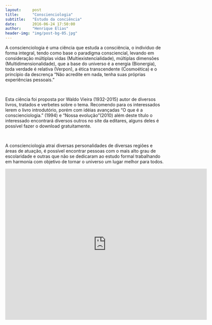 ```yaml
---
layout:     post
title:      "Conscienciologia"
subtitle:   "Estudo da conciência"
date:       2016-06-24 17:50:00
author:     "Henrique Elias"
header-img: "img/post-bg-05.jpg"
---
```



<p>A conscienciologia é uma ciência que estuda a consciência, o individuo de forma integral, tendo como base o paradigma consciencial, levando em consideração múltiplas vidas (Multiexistencialidade), múltiplas dimensões (Multidimensionalidade), que a base do universo é a energia (Bionergia), toda verdade é relativa (Verpon), a ética transcendente (Cosmoética) e o princípio da descrença “Não acredite em nada, tenha suas próprias experiências pessoais.”</p><br>   

<p>Esta ciência foi proposta por Waldo Vieira (1932-2015) autor de diversos livros, tratados e verbetes sobre o tema. Recomendo para os interessados lerem o livro introdutório, porém com idéias avançadas “O que é a conscienciologia.” (1994) e “Nossa evolução”(2010) além deste título o interessado encontrará diversos outros no site da editares, alguns deles é possível fazer o download gratuitamente.</p><br>

<p>A conscienciologia atrai diversas personalidades de diversas regiões e áreas de atuação, é possível encontrar pessoas com o mais alto grau de escolaridade e outras que não se dedicaram ao estudo formal trabalhando em harmonia com objetivo de tornar o  universo um lugar melhor para todos.</p>

<iframe width="640" height="480" src="https://www.youtube.com/embed/dDG1JhfLWxs?rel=0&amp;controls=0" frameborder="0" allowfullscreen></iframe>
